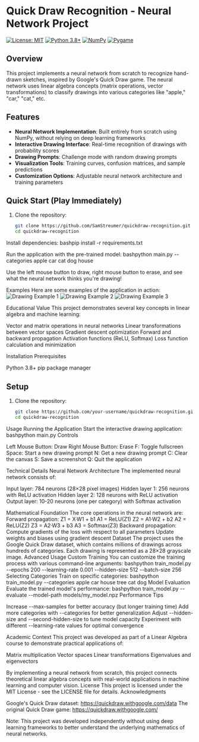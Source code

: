 # Quick Draw Recognition - Neural Network Project

[![License: MIT](https://img.shields.io/badge/License-MIT-yellow.svg)](https://opensource.org/licenses/MIT)
[![Python 3.8+](https://img.shields.io/badge/python-3.8+-blue.svg)](https://www.python.org/downloads/)
[![NumPy](https://img.shields.io/badge/numpy-%23013243.svg?style=flat&logo=numpy&logoColor=white)](https://numpy.org/)
[![Pygame](https://img.shields.io/badge/pygame-%23003551.svg?style=flat)](https://www.pygame.org/)

## Overview
This project implements a neural network from scratch to recognize hand-drawn sketches, inspired by Google's Quick Draw game. The neural network uses linear algebra concepts (matrix operations, vector transformations) to classify drawings into various categories like "apple," "car," "cat," etc.

## Features
- **Neural Network Implementation**: Built entirely from scratch using NumPy, without relying on deep learning frameworks
- **Interactive Drawing Interface**: Real-time recognition of drawings with probability scores
- **Drawing Prompts**: Challenge mode with random drawing prompts
- **Visualization Tools**: Training curves, confusion matrices, and sample predictions
- **Customization Options**: Adjustable neural network architecture and training parameters

## Quick Start (Play Immediately)

1. Clone the repository:
   ```bash
   git clone https://github.com/SamStreumer/quickdraw-recognition.git
   cd quickdraw-recognition

Install dependencies:
bashpip install -r requirements.txt

Run the application with the pre-trained model:
bashpython main.py --categories apple car cat dog house

Use the left mouse button to draw, right mouse button to erase, and see what the neural network thinks you're drawing!

Examples
Here are some examples of the application in action:
![Drawing Example 1](screenshots/quickdraw_20250411_175047.png)
![Drawing Example 2](screenshots/quickdraw_20250411_175117.png)
![Drawing Example 3](screenshots/quickdraw_20250411_175153.png)


Educational Value
This project demonstrates several key concepts in linear algebra and machine learning:

Vector and matrix operations in neural networks
Linear transformations between vector spaces
Gradient descent optimization
Forward and backward propagation
Activation functions (ReLU, Softmax)
Loss function calculation and minimization

Installation
Prerequisites

Python 3.8+
pip package manager



## Setup

1. Clone the repository:
   ```bash
   git clone https://github.com/your-username/quickdraw-recognition.git
   cd quickdraw-recognition


Usage
Running the Application
Start the interactive drawing application:
bashpython main.py
Controls

Left Mouse Button: Draw
Right Mouse Button: Erase
F: Toggle fullscreen
Space: Start a new drawing prompt
N: Get a new drawing prompt
C: Clear the canvas
S: Save a screenshot
Q: Quit the application

Technical Details
Neural Network Architecture
The implemented neural network consists of:

Input layer: 784 neurons (28×28 pixel images)
Hidden layer 1: 256 neurons with ReLU activation
Hidden layer 2: 128 neurons with ReLU activation
Output layer: 10-20 neurons (one per category) with Softmax activation

Mathematical Foundation
The core operations in the neural network are:
Forward propagation:
Z1 = X·W1 + b1
A1 = ReLU(Z1)
Z2 = A1·W2 + b2
A2 = ReLU(Z2)
Z3 = A2·W3 + b3
A3 = Softmax(Z3)
Backward propagation:
Compute gradients of the loss with respect to all parameters
Update weights and biases using gradient descent
Dataset
The project uses the Google Quick Draw dataset, which contains millions of drawings across hundreds of categories. Each drawing is represented as a 28×28 grayscale image.
Advanced Usage
Custom Training
You can customize the training process with various command-line arguments:
bashpython train_model.py --epochs 200 --learning-rate 0.001 --hidden-size 512 --batch-size 256
Selecting Categories
Train on specific categories:
bashpython train_model.py --categories apple car house tree cat dog
Model Evaluation
Evaluate the trained model's performance:
bashpython train_model.py --evaluate --model-path models/my_model.npz
Performance Tips

Increase --max-samples for better accuracy (but longer training time)
Add more categories with --categories for better generalization
Adjust --hidden-size and --second-hidden-size to tune model capacity
Experiment with different --learning-rate values for optimal convergence

Academic Context
This project was developed as part of a Linear Algebra course to demonstrate practical applications of:

Matrix multiplication
Vector spaces
Linear transformations
Eigenvalues and eigenvectors

By implementing a neural network from scratch, this project connects theoretical linear algebra concepts with real-world applications in machine learning and computer vision.
License
This project is licensed under the MIT License - see the LICENSE file for details.
Acknowledgments

Google's Quick Draw dataset: https://quickdraw.withgoogle.com/data
The original Quick Draw game: https://quickdraw.withgoogle.com/

Note: This project was developed independently without using deep learning frameworks to better understand the underlying mathematics of neural networks.
